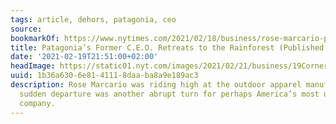 ```yaml
---
tags: article, dehors, patagonia, ceo
source:
bookmarkOf: https://www.nytimes.com/2021/02/18/business/rose-marcario-patagonia-corner-office.html
title: Patagonia’s Former C.E.O. Retreats to the Rainforest (Published 2021)
date: '2021-02-19T21:51:00+02:00'
headImage: https://static01.nyt.com/images/2021/02/21/business/19CornerOffice-01/19CornerOffice-01-facebookJumbo.jpg?year=2021&h=549&w=1050&s=3abf0f06dd2f08917e6ebc23714bfe264027ad6746ca8827cfd7e96d541ab3c2&k=ZQJBKqZ0VN
uuid: 1b36a630-6e81-4111-8daa-ba8a9e189ac3
description: Rose Marcario was riding high at the outdoor apparel manufacturer. Her
  sudden departure was another abrupt turn for perhaps America’s most unconventional
  company.
---
```

